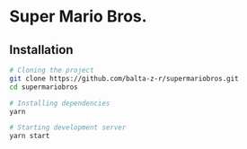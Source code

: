 # Super Mario Bros.

## Installation

```bash
# Cloning the project
git clone https://github.com/balta-z-r/supermariobros.git
cd supermariobros

# Installing dependencies
yarn

# Starting development server
yarn start
```
